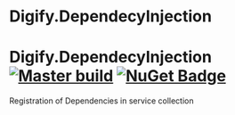 # Digify.DependecyInjection
# Digify.DependecyInjection [![Master build](https://github.com/digify-ge/Digify.DependecyInjection/workflows/Master%20build/badge.svg)](https://github.com/digify-ge/Digify.Micro/actions?query=workflow%3A%22Master+build%22) [![NuGet Badge](https://img.shields.io/nuget/v/Digify.DependecyInjection.svg)](https://www.nuget.org/packages/Digify.DependecyInjection)
Registration of Dependencies in service collection
